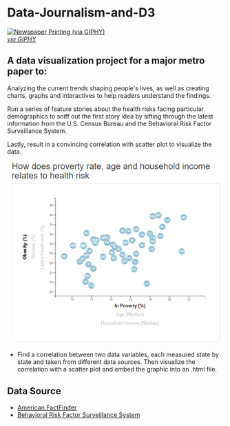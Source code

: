 # Data-Journalism-and-D3

<a target='_blank' href="https://giphy.com/gifs/newspaper-press-v2xIous7mnEYg"><img alt='Newspaper Printing (via GIPHY)' src="http://i.giphy.com/v2xIous7mnEYg.gif" /> <br><em>via GIPHY</em></a>

## A data visualization project for a major metro paper to:

Analyzing the current trends shaping people's lives, as well as creating charts, graphs and interactives to help readers understand the findings.

Run a series of feature stories about the health risks facing particular demographics to sniff out the first story idea by sifting through the latest information from the U.S. Census Bureau and the Behavioral Risk Factor Surveillance System.

Lastly, result in a convincing correlation with scatter plot to visualize the data.

![alt text](https://raw.githubusercontent.com/david880110/Data-Journalism-and-D3/master/image/img.png)

* Find a correlation between two data variables, each measured state by state and taken from different data sources. Then visualize the correlation with a scatter plot and embed the graphic into an .html file.

## Data Source
* [American FactFinder](http://factfinder.census.gov/faces/nav/jsf/pages/searchresults.xhtml)
* [Behavioral Risk Factor Surveillance System](https://chronicdata.cdc.gov/Behavioral-Risk-Factors/BRFSS-2014-Overall/5ra3-ixqq)
